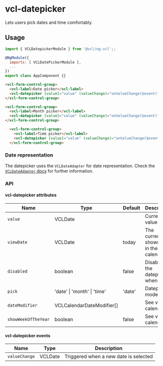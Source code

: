 # vcl-datepicker

Lets users pick dates and time comfortably.

## Usage

```js
import { VCLDatepickerModule } from '@vcl/ng-vcl';;

@NgModule({
  imports: [ VCLDatePickerModule ],
  ...
})
export class AppComponent {}
```

```html
<vcl-form-control-group>
  <vcl-label>Date picker</vcl-label>
  <vcl-datepicker [value]="value" (valueChange)="onValueChange($event)"></vcl-datepicker>
</vcl-form-control-group>
```
```html
<vcl-form-control-group>
  <vcl-label>Month picker</vcl-label>
  <vcl-datepicker [value]="value" (valueChange)="onValueChange($event)" pick="month"></vcl-datepicker>
</vcl-form-control-group>
```

```html
  <vcl-form-control-group>
    <vcl-label>Time picker</vcl-label>
    <vcl-datepicker [value]="value" (valueChange)="onValueChange($event)" pick="time"></vcl-datepicker>
  </vcl-form-control-group>
```

### Date representation

The datepicker uses the `VCLDateAdapter` for date representation.
Check the [`VCLDateAdapter` docs](#/dateadapter) for further information.

### API

#### vcl-datepicker attributes

Name                | Type                                            | Default | Description
------------        | -------                                         | ------- | -----------------------------------------------
`value`             | VCLDate                                         |         | Current value
`viewDate`          | VCLDate                                         | today   | The currently shown date in the calendar 
`disabled`          | boolean                                         | false   | Disables the datepicker when true
`pick`              | 'date' \| 'month' \| 'time'                     | 'date'  | Datepicker mode
`dateModifier`      | VCLCalendarDateModifier[]                       |         | See vcl-calendar
`showWeekOfTheYear` | boolean                                         | false   | See vcl-calendar

#### vcl-datepicker events
Name                | Type       | Description
---------------     | -------    | -----------------------------------------------
`valueChange`       | VCLDate    | Triggered when a new date is selected
